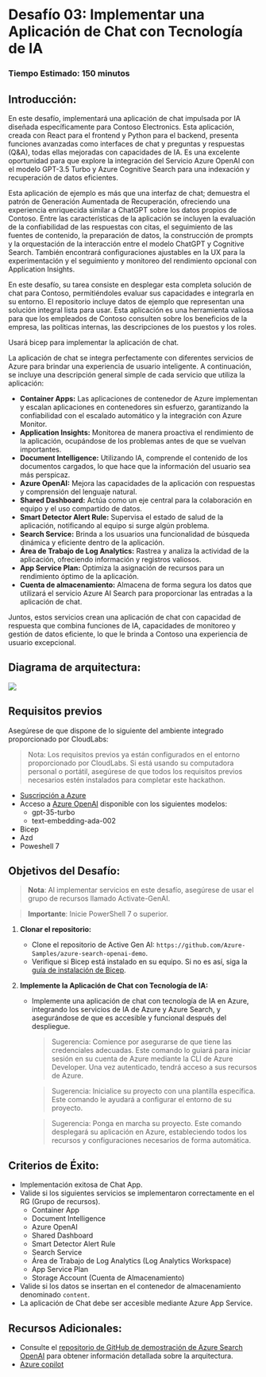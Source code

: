# Desafío 03: Implementar una Aplicación de Chat con Tecnología de IA

### Tiempo Estimado: 150 minutos

## Introducción:

En este desafío, implementará una aplicación de chat impulsada por IA diseñada específicamente para Contoso Electronics. Esta aplicación, creada con React para el frontend y Python para el backend, presenta funciones avanzadas como interfaces de chat y preguntas y respuestas (Q&A), todas ellas mejoradas con capacidades de IA. Es una excelente oportunidad para que explore la integración del Servicio Azure OpenAI con el modelo GPT-3.5 Turbo y Azure Cognitive Search para una indexación y recuperación de datos eficientes.

Esta aplicación de ejemplo es más que una interfaz de chat; demuestra el patrón de Generación Aumentada de Recuperación, ofreciendo una experiencia enriquecida similar a ChatGPT sobre los datos propios de Contoso. Entre las características de la aplicación se incluyen la evaluación de la confiabilidad de las respuestas con citas, el seguimiento de las fuentes de contenido, la preparación de datos, la construcción de prompts y la orquestación de la interacción entre el modelo ChatGPT y Cognitive Search. También encontrará configuraciones ajustables en la UX para la experimentación y el seguimiento y monitoreo del rendimiento opcional con Application Insights.

En este desafío, su tarea consiste en desplegar esta completa solución de chat para Contoso, permitiéndoles evaluar sus capacidades e integrarla en su entorno. El repositorio incluye datos de ejemplo que representan una solución integral lista para usar. Esta aplicación es una herramienta valiosa para que los empleados de Contoso consulten sobre los beneficios de la empresa, las políticas internas, las descripciones de los puestos y los roles.

Usará bicep para implementar la aplicación de chat.

La aplicación de chat se integra perfectamente con diferentes servicios de Azure para brindar una experiencia de usuario inteligente. A continuación, se incluye una descripción general simple de cada servicio que utiliza la aplicación:

- **Container Apps:** Las aplicaciones de contenedor de Azure implementan y escalan aplicaciones en contenedores sin esfuerzo, garantizando la confiabilidad con el escalado automático y la integración con Azure Monitor.
- **Application Insights:** Monitorea de manera proactiva el rendimiento de la aplicación, ocupándose de los problemas antes de que se vuelvan importantes.
- **Document Intelligence:** Utilizando IA, comprende el contenido de los documentos cargados, lo que hace que la información del usuario sea más perspicaz.
- **Azure OpenAI:** Mejora las capacidades de la aplicación con respuestas y comprensión del lenguaje natural.
- **Shared Dashboard:** Actúa como un eje central para la colaboración en equipo y el uso compartido de datos.
- **Smart Detector Alert Rule:** Supervisa el estado de salud de la aplicación, notificando al equipo si surge algún problema.
- **Search Service:** Brinda a los usuarios una funcionalidad de búsqueda dinámica y eficiente dentro de la aplicación.
- **Área de Trabajo de Log Analytics:** Rastrea y analiza la actividad de la aplicación, ofreciendo información y registros valiosos.
- **App Service Plan:** Optimiza la asignación de recursos para un rendimiento óptimo de la aplicación.
- **Cuenta de almacenamiento:** Almacena de forma segura los datos que utilizará el servicio Azure AI Search para proporcionar las entradas a la aplicación de chat.

Juntos, estos servicios crean una aplicación de chat con capacidad de respuesta que combina funciones de IA, capacidades de monitoreo y gestión de datos eficiente, lo que le brinda a Contoso una experiencia de usuario excepcional.

## Diagrama de arquitectura:

![](../media/Active-image258.png)

## Requisitos previos

Asegúrese de que dispone de lo siguiente del ambiente integrado proporcionado por CloudLabs:


> Nota: Los requisitos previos ya están configurados en el entorno proporcionado por CloudLabs. Si está usando su computadora personal o portátil, asegúrese de que todos los requisitos previos necesarios estén instalados para completar este hackathon.


  - [Suscripción a Azure](https://azure.microsoft.com/en-us/free/)
  - Acceso a [Azure OpenAI](https://aka.ms/oai/access) disponible con los siguientes modelos: 
    - gpt-35-turbo
    - text-embedding-ada-002
  - Bicep 
  - Azd 
  - Poweshell 7 

## Objetivos del Desafío:

> **Nota**: Al implementar servicios en este desafío, asegúrese de usar el grupo de recursos llamado Activate-GenAI.

> **Importante**: Inicie PowerShell 7 o superior.

1. **Clonar el repositorio:**
   - Clone el repositorio de Active Gen AI: `https://github.com/Azure-Samples/azure-search-openai-demo`.
   - Verifique si Bicep está instalado en su equipo. Si no es así, siga la [guía de instalación de Bicep](https://learn.microsoft.com/en-us/azure/azure-resource-manager/bicep/install).

1. **Implemente la Aplicación de Chat con Tecnología de IA:**
   - Implemente una aplicación de chat con tecnología de IA en Azure, integrando los servicios de IA de Azure y Azure Search, y asegurándose de que es accesible y funcional después del despliegue.
     > Sugerencia: Comience por asegurarse de que tiene las credenciales adecuadas. Este comando lo guiará para iniciar sesión en su cuenta de Azure mediante la CLI de Azure Developer. Una vez autenticado, tendrá acceso a sus recursos de Azure.

     > Sugerencia: Inicialice su proyecto con una plantilla específica. Este comando le ayudará a configurar el entorno de su proyecto.
     
     > Sugerencia: Ponga en marcha su proyecto. Este comando desplegará su aplicación en Azure, estableciendo todos los recursos y configuraciones necesarios de forma automática.

   <validation step="36681298-5586-4465-ae71-717f0f69e6dc" />

## Criterios de Éxito:

- Implementación exitosa de Chat App.
- Valide si los siguientes servicios se implementaron correctamente en el RG (Grupo de recursos).
  - Container App
  - Document Intelligence
  - Azure OpenAI
  - Shared Dashboard
  - Smart Detector Alert Rule
  - Search Service
  - Área de Trabajo de Log Analytics (Log Analytics Workspace)
  - App Service Plan
  - Storage Account (Cuenta de Almacenamiento)
- Valide si los datos se insertan en el contenedor de almacenamiento denominado `content`.
- La aplicación de Chat debe ser accesible mediante Azure App Service.

## Recursos Adicionales:

- Consulte el [repositorio de GitHub de demostración de Azure Search OpenAI](https://github.com/cmendible/azure-search-openai-demo) para obtener información detallada sobre la arquitectura.
- [Azure copilot](https://learn.microsoft.com/en-us/azure/copilot/overview)
